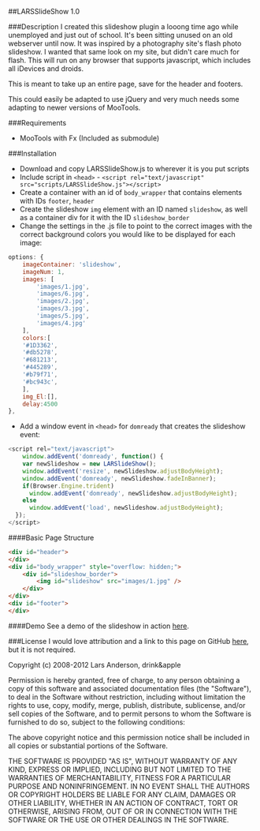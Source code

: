##LARSSlideShow 1.0

###Description
I created this slideshow plugin a looong time ago while unemployed and just out of school.  It's been sitting unused on an old webserver until now. It was inspired by a photography site's flash photo slideshow.  I wanted that same look on my site, but didn't care much for flash.  This will run on any browser that supports javascript, which includes all iDevices and droids.

This is meant to take up an entire page, save for the header and footers.

This could easily be adapted to use jQuery and very much needs some adapting to newer versions of MooTools.

###Requirements
- MooTools with Fx (Included as submodule)

###Installation
- Download and copy LARSSlideShow.js to wherever it is you put scripts
- Include script in `<head>` - `<script rel="text/javascript" src="scripts/LARSSlideShow.js"></script>`
- Create a container with an id of `body_wrapper` that contains elements with IDs `footer`, `header`
- Create the slideshow `img` element with an ID named `slideshow`, as well as a container div for it with the ID `slideshow_border`
- Change the settings in the .js file to point to the correct images with the correct background colors you would like to be displayed for each image:

```javascript
options: {
	imageContainer: 'slideshow',
	imageNum: 1,
	images: [
		'images/1.jpg',
		'images/6.jpg',
		'images/2.jpg',
		'images/3.jpg',
		'images/5.jpg',
		'images/4.jpg'
	],
	colors:[
	'#1D3362',
	'#db5278',
	'#681213',
	'#445289',
	'#b79f71',
	'#bc943c',
	],
	img_El:[],
	delay:4500
},
```

- Add a window event in `<head>` for `domready` that creates the slideshow event:

```javascript
<script rel="text/javascript">
	window.addEvent('domready', function() {
    var newSlideshow = new LARSlideShow();
    window.addEvent('resize', newSlideshow.adjustBodyHeight);
    window.addEvent('domready', newSlideshow.fadeInBanner);
    if(Browser.Engine.trident)
      window.addEvent('domready', newSlideshow.adjustBodyHeight);
    else
      window.addEvent('load', newSlideshow.adjustBodyHeight);
  });
</script>
```

####Basic Page Structure

```html
<div id="header">
</div>
<div id="body_wrapper" style="overflow: hidden;">
	<div id="slideshow_border">
		<img id="slideshow" src="images/1.jpg" />
	</div>
</div>
<div id="footer">
</div>
```

####Demo
See a demo of the slideshow in action [here](http://theonlylars.com/components/LARSSlideShow).

###License
I would love attribution and a link to this page on GitHub [here](http://github.com/larsacus/LARSSlideShow), but it is not required.

Copyright (c) 2008-2012 Lars Anderson, drink&apple

Permission is hereby granted, free of charge, to any person obtaining a copy of this software and associated documentation files (the "Software"), to deal in the Software without restriction, including without limitation the rights to use, copy, modify, merge, publish, distribute, sublicense, and/or sell copies of the Software, and to permit persons to whom the Software is furnished to do so, subject to the following conditions:

The above copyright notice and this permission notice shall be included in all copies or substantial portions of the Software.

THE SOFTWARE IS PROVIDED "AS IS", WITHOUT WARRANTY OF ANY KIND, EXPRESS OR IMPLIED, INCLUDING BUT NOT LIMITED TO THE WARRANTIES OF MERCHANTABILITY, FITNESS FOR A PARTICULAR PURPOSE AND NONINFRINGEMENT. IN NO EVENT SHALL THE AUTHORS OR COPYRIGHT HOLDERS BE LIABLE FOR ANY CLAIM, DAMAGES OR OTHER LIABILITY, WHETHER IN AN ACTION OF CONTRACT, TORT OR OTHERWISE, ARISING FROM, OUT OF OR IN CONNECTION WITH THE SOFTWARE OR THE USE OR OTHER DEALINGS IN THE SOFTWARE.